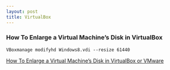 ```yaml
---
layout: post
title: VirtualBox
---
```


### How To Enlarge a Virtual Machine’s Disk in VirtualBox

```
VBoxmanage modifyhd Windows8.vdi --resize 61440

```

[How To Enlarge a Virtual Machine’s Disk in VirtualBox or VMware](http://www.howtogeek.com/124622/how-to-enlarge-a-virtual-machines-disk-in-virtualbox-or-vmware/)




